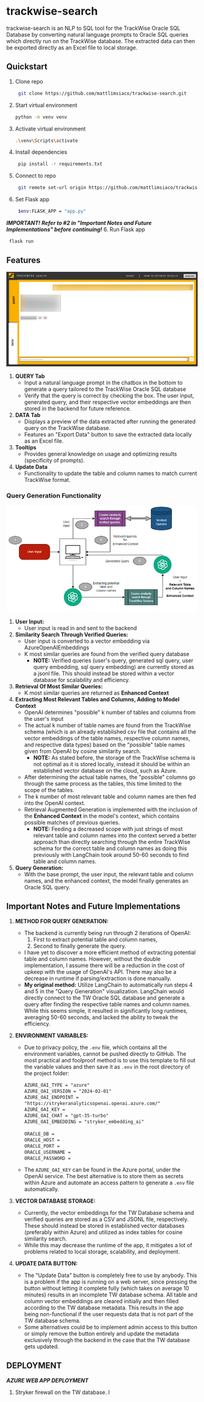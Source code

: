 # trackwise-search

trackwise-search is an NLP to SQL tool for the TrackWise Oracle SQL Database by converting natural language prompts to Oracle SQL queries which directly run on the TrackWise database. The extracted data can then be exported directly as an Excel file to local storage.

## Quickstart
1. Clone repo
   ```sh
    git clone https://github.com/mattlimsiaco/trackwise-search.git
   ```
2. Start virtual environment
   ```sh
   python -m venv venv
   ```
3. Activate virtual environment
   ```sh
   .\venv\Scripts\activate
   ```
4. Install dependencies
   ```sh
    pip install -r requirements.txt
   ```
5. Connect to repo
   ```sh
    git remote set-url origin https://github.com/mattlimsiaco/trackwise-search.git
   ```
6. Set Flask app
   ```sh
    $env:FLASK_APP = "app.py"
   ```
***IMPORTANT! Refer to #2 in "Important Notes and Future Implementations" before continuing!***
6. Run Flask app
   ```sh
    flask run
   ```

## Features
![Frontend](static/img/frontend.png)

1. **QUERY Tab**
   * Input a natural language prompt in the chatbox in the bottom to generate a query tailored to the TrackWise Oracle SQL database
   * Verify that the query is correct by checking the box. The user input, generated query, and their respective vector embeddings are then stored in the backend for future reference.
2. **DATA Tab**
   * Displays a preview of the data extracted after running the generated query on the TrackWise database.
   * Features an "Export Data" button to save the extracted data locally as an Excel file.
3. **Tooltips**
   * Provides general knowledge on usage and optimizing results (specificity of prompts).
4. **Update Data**
   * Functionality to update the table and column names to match current TrackWise format.


### Query Generation Functionality
![Functionality Pipeline](static/img/functionality.png)

1. **User Input:**
   * User input is read in and sent to the backend
2. **Similarity Search Through Verified Queries:**
   * User input is converted to a vector embedding via AzureOpenAIEmbeddings
   * K most similar queries are found from the verified query database
      * **NOTE:** Verified queries (user's query, generated sql query, user query embedding, sql query embedding) are currently stored as a jsonl file. This should instead be stored within a vector database for scalability and efficiency.
3. **Retrieval Of Most Similar Queries:**
   * K most similar queries are returned as **Enhanced Context**
4. **Extracting Most Relevant Tables and Columns, Adding to Model Context**
   * OpenAI determines "possible" k number of tables and columns from the user's input
   * The actual k number of table names are found from the TrackWise schema (which is an already established csv file that contains all the vector embeddings of the table names, respective column names, and respective data types) based on the "possible" table names given from OpenAI by cosine similarity search.
      * **NOTE:** As stated before, the storage of the TrackWise schema is not optimal as it is stored locally, instead it should be within an established vector database on the cloud, such as Azure.
   * After determining the actual table names, the "possible" columns go through the same process as the tables, this time limited to the scope of the tables.
   * The k number of most relevant table and column names are then fed into the OpenAI context. 
   * Retrieval Augmented Generation is implemented with the inclusion of the **Enhanced Context** in the model's context, which contains possible matches of previous queries.
      * **NOTE:** Feeding a decreased scope with just strings of most relevant table and column names into the context served a better approach than directly searching through the entire TrackWise schema for the correct table and column names as doing this previously with LangChain took around 50-60 seconds to find table and column names.
5. **Query Generation:**
   * With the base prompt, the user input, the relevant table and column names, and the enhanced context, the model finally generates an Oracle SQL query.


## Important Notes and Future Implementations

1. **METHOD FOR QUERY GENERATION:**
   - The backend is currently being run through 2 iterations of OpenAI: 
     1. First to extract potential table and column names, 
     2. Second to finally generate the query. 
   - I have yet to discover a more efficient method of extracting potential table and column names. However, without the double implementation, I assume there will be a reduction in the cost of upkeep with the usage of OpenAI's API. There may also be a decrease in runtime if parsing/extraction is done manually.
   - **My original method:** Utilize LangChain to automatically run steps 4 and 5 in the "Query Generation" visualization. LangChain would directly connect to the TW Oracle SQL database and generate a query after finding the respective table names and column names. While this seems simple, it resulted in significantly long runtimes, averaging 50-60 seconds, and lacked the ability to tweak the efficiency.

2. **ENVIRONMENT VARIABLES:**
   - Due to privacy policy, the `.env` file, which contains all the environment variables, cannot be pushed directly to GitHub. The most practical and foolproof method is to use this template to fill out the variable values and then save it as `.env` in the root directory of the project folder:
     ```
     AZURE_OAI_TYPE = "azure"
     AZURE_OAI_VERSION = "2024-02-01"
     AZURE_OAI_ENDPOINT = "https://strykeranalyticsopenai.openai.azure.com/"
     AZURE_OAI_KEY = 
     AZURE_OAI_CHAT = "gpt-35-turbo"
     AZURE_OAI_EMBEDDING = "stryker_embedding_ai"

     ORACLE_DB = 
     ORACLE_HOST = 
     ORACLE_PORT = 
     ORACLE_USERNAME = 
     ORACLE_PASSWORD = 
     ```
   - The `AZURE_OAI_KEY` can be found in the Azure portal, under the OpenAI service. The best alternative is to store them as secrets within Azure and automate an access pattern to generate a `.env` file automatically.

3. **VECTOR DATABASE STORAGE:**
   - Currently, the vector embeddings for the TW Database schema and verified queries are stored as a CSV and JSONL file, respectively. These should instead be stored in established vector databases (preferably within Azure) and utilized as index tables for cosine similarity search.
   - While this may decrease the runtime of the app, it mitigates a lot of problems related to local storage, scalability, and deployment.

4. **UPDATE DATA BUTTON:**
   - The "Update Data" button is completely free to use by anybody. This is a problem if the app is running on a web server, since pressing the button without letting it complete fully (which takes on average 10 minutes) results in an incomplete TW database schema. All table and column vector embeddings are cleared initially and then filled according to the TW database metadata. This results in the app being non-functional if the user requests data that is not part of the TW database schema.
   - Some alternatives could be to implement admin access to this button or simply remove the button entirely and update the metadata exclusively through the backend in the case that the TW database gets updated.



## DEPLOYMENT
***AZURE WEB APP DEPLOYMENT***
   1. Stryker firewall on the TW database. I 